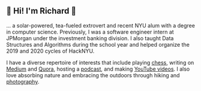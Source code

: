 ## 🌱 Hi! I'm Richard 🍵

... a solar-powered, tea-fueled extrovert and recent NYU alum with a degree in computer science. Previously, I was a software engineer intern at JPMorgan under the investment banking division. I also taught Data Structures and Algorithms during the school year and helped organize the 2019 and 2020 cycles of HackNYU.

I have a diverse repertoire of interests that include playing [chess](http://www.uschess.org/msa/MbrDtlMain.php?14612952), writing on [Medium](https://medium.com/@richardshu1) and [Quora](https://www.quora.com/profile/Richard-Shu-7), hosting a [podcast](https://itsoverpod.com), and making [YouTube videos](https://youtube.com/RichardShuProductions). I also love absorbing nature and embracing the outdoors through hiking and [photography](https://www.instagram.com/richard.shu.productions/).
